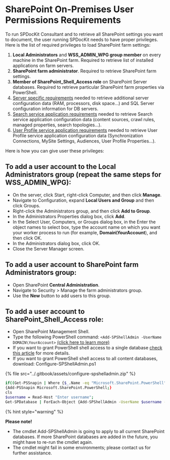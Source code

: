 # SharePoint On-Premises User Permissions Requirements

To run SPDocKit Consultant and to retrieve all SharePoint settings you want to document, the user running SPDocKit needs to have proper privileges. Here is the list of required privileges to load SharePoint farm settings:

1. **Local Administrators** and **WSS\_ADMIN\_WPG group member** on every machine in the SharePoint farm. Required to retrieve list of installed applications on farm servers.
2. **SharePoint farm administrator**. Required to retrieve SharePoint farm settings.
3. **Member of SharePoint\_Shell\_Access role** on SharePoint Server databases. Required to retrieve particular SharePoint farm properties via PowerShell.
4. [Server specific requirements](server-load-permission-requirements.md) needed to retrieve additional server configuration data \(RAM, processors, disk space…\) and SQL Server configuration information for DB servers.
5. [Search service application requirements](search-service-requirements.md) needed to retrieve Search service application configuration data \(content sources, crawl rules, managed properties, search topologies...\).
6. [User Profile service application requirements](user-profile-service-requirements.md) needed to retrieve User Profile service application configuration data \(Synchronization Connections, MySite Settings, Audiences, User Profile Properties...\).

Here is how you can give user these privileges:

## To add a user account to the **Local Administrators** group \(repeat the same steps for **WSS\_ADMIN\_WPG**\):

* On the server, click Start, right-click Computer, and then click **Manage**.
* Navigate to Configuration, expand **Local Users and Group** and then click Groups.
* Right-click the Administrators group, and then click **Add to Group**.
* In the Administrators Properties dialog box, click **Add**.
* In the Select User, Computers, or Groups dialog box, in the Enter the object names to select box, type the account name on which you want your worker process to run \(for example, **Domain\YourAccount**\), and then click OK.
* In the Administrators dialog box, click OK.
* Close the Server Manager screen.

## To add a user account to **SharePoint farm Administrators** group:

* Open SharePoint **Central Administration**.
* Navigate to Security &gt; Manage the farm administrators group.
* Use the **New** button to add users to this group.

## To add a user account to **SharePoint\_Shell\_Access role**:

* Open SharePoint Management Shell.
* Type the following PowerShell command:  `<Add-SPShellAdmin -UserName DOMAIN\YourAccount>` [\(click here to learn more\)](http://technet.microsoft.com/en-us/library/ff607596.aspx)
* If you want to grant PowerShell shell access to a single database [check this article](http://technet.microsoft.com/en-us/library/ff607596.aspx) for more details.
* If you want to grant PowerShell shell access to all content databases,  download: Configure-SPShellAdmin.ps1

{% file src="../.gitbook/assets/configure-spshelladmin.zip" %}

```bash
if((Get-PSSnapin | Where {$_.Name -eq "Microsoft.SharePoint.PowerShell"})-eq $null) 
{Add-PSSnapin Microsoft.SharePoint.PowerShell;}  
cls  
$username = Read-Host "Enter username";  
Get-SPDatabase | ForEach-Object {Add-SPShellAdmin -UserName $username -database $_.Id}
```

{% hint style="warning" %}

**Please note!**

* The cmdlet Add-SPShellAdmin is going to apply to all current SharePoint databases. If more SharePoint databases are added in the future, you might have to re-run the cmdlet again.
* The cmdlet might fail in some environments; please contact us for further assistance.


